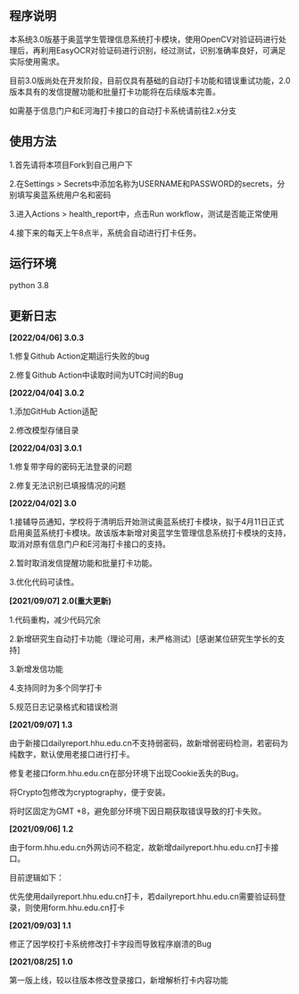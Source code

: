 ## 程序说明

本系统3.0版基于奥蓝学生管理信息系统打卡模块，使用OpenCV对验证码进行处理后，再利用EasyOCR对验证码进行识别，经过测试，识别准确率良好，可满足实际使用需求。

目前3.0版尚处在开发阶段，目前仅具有基础的自动打卡功能和错误重试功能，2.0版本具有的发信提醒功能和批量打卡功能将在后续版本完善。

如需基于信息门户和E河海打卡接口的自动打卡系统请前往2.x分支

## 使用方法
1.首先请将本项目Fork到自己用户下

2.在Settings > Secrets中添加名称为USERNAME和PASSWORD的secrets，分别填写奥蓝系统用户名和密码

3.进入Actions > health_report中，点击Run workflow，测试是否能正常使用

4.接下来的每天上午8点半，系统会自动进行打卡任务。

## 运行环境

python 3.8

## 更新日志
**[2022/04/06] 3.0.3**

1.修复Github Action定期运行失败的bug

2.修复Github Action中读取时间为UTC时间的Bug

**[2022/04/04] 3.0.2**

1.添加GitHub Action适配

2.修改模型存储目录

**[2022/04/03] 3.0.1**

1.修复带字母的密码无法登录的问题

2.修复无法识别已填报情况的问题

**[2022/04/02] 3.0**

1.接辅导员通知，学校将于清明后开始测试奥蓝系统打卡模块，拟于4月11日正式启用奥蓝系统打卡模块。故该版本新增对奥蓝学生管理信息系统打卡模块的支持，取消对原有信息门户和E河海打卡接口的支持。

2.暂时取消发信提醒功能和批量打卡功能。

3.优化代码可读性。

**[2021/09/07] 2.0(重大更新)**

1.代码重构，减少代码冗余

2.新增研究生自动打卡功能（理论可用，未严格测试）[感谢某位研究生学长的支持]

3.新增发信功能

4.支持同时为多个同学打卡

5.规范日志记录格式和错误检测

**[2021/09/07] 1.3**

由于新接口dailyreport.hhu.edu.cn不支持弱密码，故新增弱密码检测，若密码为纯数字，默认使用老接口进行打卡。

修复老接口form.hhu.edu.cn在部分环境下出现Cookie丢失的Bug。

将Crypto包修改为cryptography，便于安装。

将时区固定为GMT +8，避免部分环境下因日期获取错误导致的打卡失败。

**[2021/09/06] 1.2**

由于form.hhu.edu.cn外网访问不稳定，故新增dailyreport.hhu.edu.cn打卡接口。

目前逻辑如下：

优先使用dailyreport.hhu.edu.cn打卡，若dailyreport.hhu.edu.cn需要验证码登录，则使用form.hhu.edu.cn打卡

**[2021/09/03] 1.1**

修正了因学校打卡系统修改打卡字段而导致程序崩溃的Bug

**[2021/08/25] 1.0**

第一版上线，较以往版本修改登录接口，新增解析打卡内容功能
